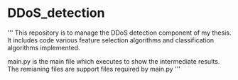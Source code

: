 # DDoS_detection

'''
This repository is to manage the DDoS detection component of my thesis. It includes code various feature selection algorithms and classification
algorithms implemented.

main.py is the main file which executes to show the intermediate results. The remianing files are support files required by main.py
'''
